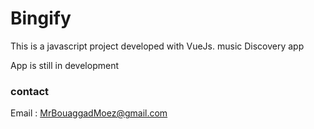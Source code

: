 # Bingify
This is a javascript project developed with VueJs.
music Discovery app

App is still in development


### contact
Email : MrBouaggadMoez@gmail.com